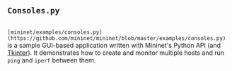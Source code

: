 <!-- %META:TOPICINFO{author="BobLantz" date="1340917876" format="1.1" version="1.3"}% -->
<!-- %META:TOPICPARENT{name="Mininet"}% -->
<!-- Use our custom page layout:
* Set VIEW_TEMPLATE = [MininetView](MininetView)
-->


`Consoles.py`
-------------------------

<img alt="" src="http://openflow.org/foswiki/pub/OpenFlow/Mininet/console_py.png" />

`[mininet/examples/consoles.py](https://github.com/mininet/mininet/blob/master/examples/consoles.py)` is a sample GUI-based application written with Mininet's Python API (and [Tkinter](http://docs.python.org/library/tkinter)). It demonstrates how to create and monitor multiple hosts and run `ping` and `iperf` between them.
